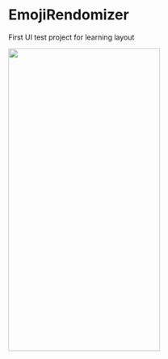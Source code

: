 # EmojiRendomizer
First UI test project for learning layout

<img src="EmojiRandomizer.png" width = 300 height = 600>


